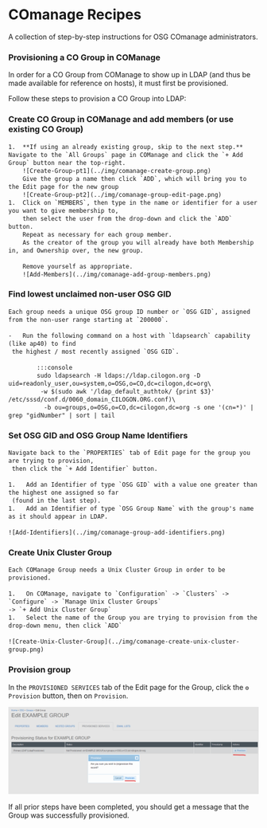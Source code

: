 COmanage Recipes
================

A collection of step-by-step instructions for OSG COmanage administrators.



### Provisioning a CO Group in COManage

In order for a CO Group from COManage to show up in LDAP (and thus be made available for reference on hosts),
it must first be provisioned.

Follow these steps to provision a CO Group into LDAP:

### Create CO Group in COManage and add members (or use existing CO Group)

    1.  **If using an already existing group, skip to the next step.** Navigate to the `All Groups` page in COManage and click the `+ Add Group` button near the top-right.
        ![Create-Group-pt1](../img/comanage-create-group.png)
        Give the group a name then click `ADD`, which will bring you to the Edit page for the new group
        ![Create-Group-pt2](../img/comanage-group-edit-page.png)
    1.  Click on `MEMBERS`, then type in the name or identifier for a user you want to give membership to, 
        then select the user from the drop-down and click the `ADD` button. 
        Repeat as necessary for each group member.
        As the creator of the group you will already have both Membership in, and Ownership over, the new group.
        
        Remove yourself as appropriate.
        ![Add-Members](../img/comanage-add-group-members.png)

### Find lowest unclaimed non-user OSG GID

    Each group needs a unique OSG group ID number or `OSG GID`, assigned from the non-user range starting at `200000`.

    -   Run the following command on a host with `ldapsearch` capability (like ap40) to find
     the highest / most recently assigned `OSG GID`.

            :::console
            sudo ldapsearch -H ldaps://ldap.cilogon.org -D uid=readonly_user,ou=system,o=OSG,o=CO,dc=cilogon,dc=org\
             -w $(sudo awk '/ldap_default_authtok/ {print $3}' /etc/sssd/conf.d/0060_domain_CILOGON.ORG.conf)\
              -b ou=groups,o=OSG,o=CO,dc=cilogon,dc=org -s one '(cn=*)' | grep "gidNumber" | sort | tail

### Set OSG GID and OSG Group Name Identifiers

    Navigate back to the `PROPERTIES` tab of Edit page for the group you are trying to provision,
     then click the `+ Add Identifier` button.

    1.   Add an Identifier of type `OSG GID` with a value one greater than the highest one assigned so far
     (found in the last step).
    1.   Add an Identifier of type `OSG Group Name` with the group's name as it should appear in LDAP.

    ![Add-Identifiers](../img/comanage-group-add-identifiers.png)

### Create Unix Cluster Group

    Each COManage Group needs a Unix Cluster Group in order to be provisioned. 
    
    1.   On COManage, navigate to `Configuration` -> `Clusters` -> `Configure` -> `Manage Unix Cluster Groups` 
    -> `+ Add Unix Cluster Group`
    1.   Select the name of the Group you are trying to provision from the drop-down menu, then click `ADD`

    ![Create-Unix-Cluster-Group](../img/comanage-create-unix-cluster-group.png)

### Provision group

In the `PROVISIONED SERVICES` tab of the Edit page for the Group, click the `⚙ Provision` button, then on `Provision`.
    
![Provision-Group](../img/comanage-group-provision.png)

If all prior steps have been completed, you should get a message that the Group was successfully provisioned.